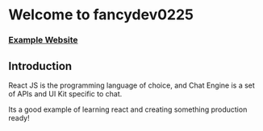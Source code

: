 # Welcome to fancydev0225

### [Example Website](https://chat-app-jsmastery.netlify.app)

## Introduction

React JS is the programming language of choice, and Chat Engine is a set of APIs and UI Kit specific to chat.

Its a good example of learning react and creating something production ready!
